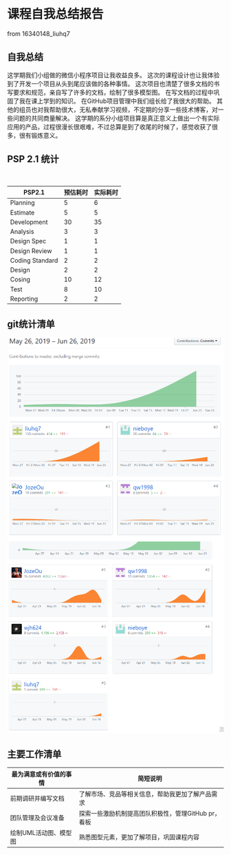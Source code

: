# 课程自我总结报告
from 16340148_liuhq7
## 自我总结
这学期我们小组做的微信小程序项目让我收益良多。
这次的课程设计也让我体验到了开发一个项目从头到尾应该做的各种事情。
这次项目也清楚了很多文档的书写要求和规范，亲自写了许多的文档，绘制了很多模型图。
在写文档的过程中巩固了我在课上学到的知识。
在GitHub项目管理中我们组长给了我很大的帮助。
其他的组员也对我帮助很大，无私奉献学习视频，不定期的分享一些技术博客，对一些问题的共同商量解决。
这学期的系分小组项目算是真正意义上做出一个有实际应用的产品，过程很漫长很艰难，不过总算是到了收尾的时候了，感觉收获了很多，很有锻炼意义。
## PSP 2.1 统计
<br>

| PSP2.1 | 预估耗时 | 实际耗时 |
|-----|-----|-----|
| Planning | 5 | 6 |
| Estimate | 5 | 5 |
| Development | 30 | 35 |
| Analysis | 3 | 3 |
| Design Spec | 1 | 1 |
| Design Review | 1 | 1 |
| Coding Standard | 2 | 2 |
| Design | 2 | 2 |
| Cosing | 10 | 12 |
| Test | 8 | 10 |
| Reporting | 2 | 2 |
## git统计清单
![](images/p1.png)
![](images/p2.png)
## 主要工作清单
| 最为满意或有价值的事情 | 简短说明 |
|-----|-----|
| 前期调研并编写文档 | 了解市场、竞品等相关信息，帮助我更加了解产品需求 |
| 团队管理及会议准备 | 探索一些激励机制提高团队积极性，管理GitHub pr，看板 |
| 绘制UML活动图、模型图 | 熟悉图型元素，更加了解项目，巩固课程内容 |
